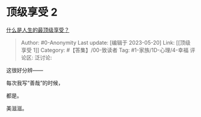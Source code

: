 # 顶级享受 2
[什么是人生的最顶级享受？](https://www.zhihu.com/question/538449801/answer/3036514670)

> Author: #0-Anonymity
> Last update: [编辑于 2023-05-20]
> Link: [[顶级享受 1]]
> Category: #【答集】/00-致读者 
> Tag: #1-家族/1D-心理/4-幸福
> 评论区:
> 泛讨论:

这很好分辨——

每次我写“善哉”的时候，

都是。

美滋滋。
